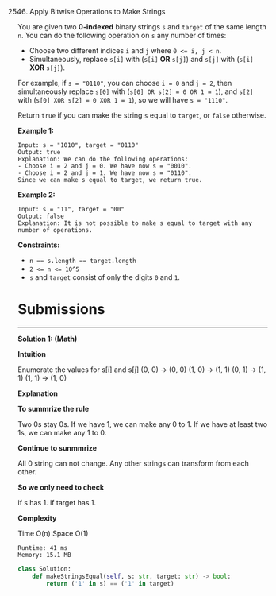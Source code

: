 2546. Apply Bitwise Operations to Make Strings

You are given two **0-indexed** binary strings `s` and `target` of the same length `n`. You can do the following operation on `s` any number of times:

* Choose two different indices `i` and `j` where `0 <= i, j < n`.
* Simultaneously, replace `s[i]` with (`s[i]` **OR** `s[j]`) and `s[j]` with (`s[i]` **XOR** `s[j]`).

For example, if `s = "0110"`, you can choose `i = 0` and `j = 2`, then simultaneously replace `s[0]` with (`s[0] OR s[2] = 0 OR 1 = 1`), and `s[2]` with (`s[0] XOR s[2] = 0 XOR 1 = 1`), so we will have `s = "1110"`.

Return `true` if you can make the string `s` equal to `target`, or `false` otherwise.

 

**Example 1:**
```
Input: s = "1010", target = "0110"
Output: true
Explanation: We can do the following operations:
- Choose i = 2 and j = 0. We have now s = "0010".
- Choose i = 2 and j = 1. We have now s = "0110".
Since we can make s equal to target, we return true.
```

**Example 2:**
```
Input: s = "11", target = "00"
Output: false
Explanation: It is not possible to make s equal to target with any number of operations.
```

**Constraints:**

* `n == s.length == target.length`
* `2 <= n <= 10^5`
* `s` and `target` consist of only the digits `0` and `1`.

# Submissions
---
**Solution 1: (Math)**

__Intuition__

Enumerate the values for s[i] and s[j]
(0, 0) -> (0, 0)
(1, 0) -> (1, 1)
(0, 1) -> (1, 1)
(1, 1) -> (1, 0)


__Explanation__

__To summrize the rule__

Two 0s stay 0s.
If we have 1, we can make any 0 to 1.
If we have at least two 1s, we can make any 1 to 0.

__Continue to sunmmrize__

All 0 string can not change.
Any other strings can transform from each other.

__So we only need to check__

if s has 1.
if target has 1.


__Complexity__

Time O(n)
Space O(1)

```
Runtime: 41 ms
Memory: 15.1 MB
```
```python
class Solution:
    def makeStringsEqual(self, s: str, target: str) -> bool:
        return ('1' in s) == ('1' in target)
```
